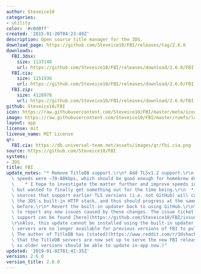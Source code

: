 ```yaml
---
author: Steveice10
categories:
- utility
color: '#c0d0ff'
created: '2015-01-20T04:23:49Z'
description: Open source title manager for the 3DS.
download_page: https://github.com/Steveice10/FBI/releases/tag/2.6.0
downloads:
  FBI.3dsx:
    size: 1133148
    url: https://github.com/Steveice10/FBI/releases/download/2.6.0/FBI.3dsx
  FBI.cia:
    size: 1151936
    url: https://github.com/Steveice10/FBI/releases/download/2.6.0/FBI.cia
  FBI.zip:
    size: 4128978
    url: https://github.com/Steveice10/FBI/releases/download/2.6.0/FBI.zip
github: Steveice10/FBI
icon: https://raw.githubusercontent.com/Steveice10/FBI/master/meta/icon_3ds.png
image: https://raw.githubusercontent.com/Steveice10/FBI/master/romfs/logo.png
layout: app
license: mit
license_name: MIT License
qr:
  FBI.cia: https://db.universal-team.net/assets/images/qr/fbi.cia.png
source: https://github.com/Steveice10/FBI
systems:
- 3DS
title: FBI
update_notes: "* Remove TitleDB support.\r\n* Add TLSv1.2 support.\r\n  * In testing,\
  \ speeds were ~70-80kbps, which should be good enough for homebrew downloads.\r\n\
  \    * I hope to investigate the matter further and improve speeds in the future,\
  \ but wanted to finally get something out for the time being.\r\n  * Downloads from\
  \ sources that support earlier TLS versions (i.e. not GitHub) will continue to use\
  \ the 3DS's built-in HTTP stack, and thus should progress at the same speeds as\
  \ before.\r\n* Revert the built-in updater back to using GitHub.\r\n\r\nMake sure\
  \ to report any new issues caused by these changes. The issue ticket for TLSv1.2\
  \ support can be found [here](https://github.com/Steveice10/FBI/issues/450).\r\n\
  \r\nAlso, this update cannot be installed using the built-in updater, as the TitleDB\
  \ servers are no longer available for previous versions of FBI to pull from. (**UPDATE**:\
  \ The author of TitleDB has [stated](https://www.reddit.com/r/3dshacks/comments/aboq3j/fbi_release_260_removes_titledb_support_adds/ed3k6v1/)\
  \ that the TitleDB servers are now set up to serve the new FBI release to the updater,\
  \ so older versions should be able to update in-app now.)"
updated: '2019-01-02T01:41:35Z'
version: 2.6.0
version_title: 2.6.0
---
```

